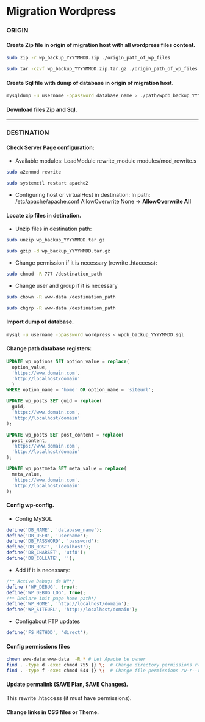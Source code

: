 # Migration Wordpress

### ORIGIN

#### Create Zip file in origin of migration host with all wordpress files content.
```bash
sudo zip -r wp_backup_YYYYMMDD.zip ./origin_path_of_wp_files
```
```bash
sudo tar -czvf wp_backup_YYYYMMDD.zip.tar.gz ./origin_path_of_wp_files
```
#### Create Sql file with dump of database in origin of migration host.
```bash
mysqldump -u username -ppassword database_name > ./path/wpdb_backup_YYYYMMDD.sql
```

#### Download files Zip and Sql.

---

### DESTINATION

#### Check Server Page configuration:
- Available modules:
 LoadModule rewrite_module modules/mod_rewrite.s
```bash
sudo a2enmod rewrite
```
```bash
sudo systemctl restart apache2
```
- Configuring host or virtualHost in destination:
In path: /etc/apache/apache.conf
AllowOverwrite None -> **AllowOverwrite All**

#### Locate zip files in detination.
- Unzip files in destination path:
```bash
sudo unzip wp_backup_YYYYMMDD.tar.gz
```
```bash
sudo gzip -d wp_backup_YYYYMMDD.tar.gz
```
- Change permission if it is necessary (rewrite .htaccess):
```bash
sudo chmod -R 777 /destination_path
```
- Change user and group if it is necessary
```bash
sudo chown -R www-data /destination_path
```
```bash
sudo chgrp -R www-data /destination_path
```

#### Import dump of database.
```bash
mysql -u username -ppassword wordpress < wpdb_backup_YYYYMMDD.sql
```

#### Change path database registers:
```sql
UPDATE wp_options SET option_value = replace(
  option_value,
  'https://www.domain.com',
  'http://localhost/domain'
  )
WHERE option_name = 'home' OR option_name = 'siteurl';

UPDATE wp_posts SET guid = replace(
  guid,
  'https://www.domain.com',
  'http://localhost/domain'
);

UPDATE wp_posts SET post_content = replace(
  post_content,
  'https://www.domain.com',
  'http://localhost/domain'
);

UPDATE wp_postmeta SET meta_value = replace(
  meta_value,
  'https://www.domain.com',
  'http://localhost/domain'
);
```

#### Config wp-config.
- Config MySQL
```php
define('DB_NAME', 'database_name');
define('DB_USER', 'username');
define('DB_PASSWORD', 'password');
define('DB_HOST', 'localhost');
define('DB_CHARSET', 'utf8');
define('DB_COLLATE', '');
```
- Add if it is necessary:
```php
/** Active Debugs de WP*/
define ('WP_DEBUG', true);
define('WP_DEBUG_LOG', true);
/** Declare init page home path*/
define('WP_HOME', 'http://localhost/domain');
define('WP_SITEURL', 'http://localhost/domain');
```
- Configabout FTP updates
```php
define('FS_METHOD', 'direct');
```

#### Config permissions files
```bash
chown www-data:www-data  -R * # Let Apache be owner
find . -type d -exec chmod 755 {} \;  # Change directory permissions rwxr-xr-x
find . -type f -exec chmod 644 {} \;  # Change file permissions rw-r--r--
```

#### Update permalink (SAVE Plan, SAVE Changes).
This rewrite .htaccess (it must have permissions).

#### Change links in CSS files or Theme.
